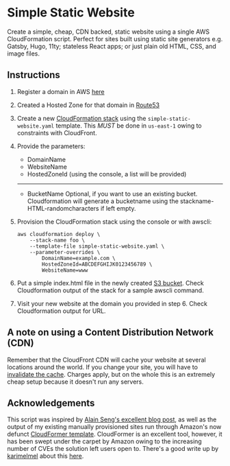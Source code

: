 # Simple Static Website
Create a simple, cheap, CDN backed, static website using a single AWS CloudFormation script. Perfect for sites built using static site generators e.g. Gatsby, Hugo, 11ty; stateless React apps; or just plain old HTML, CSS, and image files.

## Instructions
1. Register a domain in AWS [here](https://console.aws.amazon.com/route53/home#DomainListing:)
1. Created a Hosted Zone for that domain in [Route53](https://console.aws.amazon.com/route53/v2/hostedzones#)
1. Create a new [CloudFormation stack](https://console.aws.amazon.com/cloudformation/home?region=us-east-1) using the `simple-static-website.yaml` template. This *MUST* be done in `us-east-1` owing to constraints with CloudFront.
1. Provide the parameters:
    * DomainName
    * WebsiteName
    * HostedZoneId (using the console, a list will be provided)
    --- 
    * BucketName Optional, if you want to use an existing bucket. Cloudformation will generate a bucketname using the stackname-HTML-randomcharacters if left empty.
1. Provision the CloudFormation stack using the console or with awscli:

    ```
    aws cloudformation deploy \
        --stack-name foo \
        --template-file simple-static-website.yaml \
        --parameter-overrides \
            DomainName=example.com \
            HostedZoneId=ABCDEFGHIJK0123456789 \
            WebsiteName=www
    ```

1. Put a simple index.html file in the newly created [S3 bucket](https://s3.console.aws.amazon.com/s3/home). Check Cloudformation output of the stack for a sample awscli command.
1. Visit your new website at the domain you provided in step 6. Check Cloudformation output for URL.

## A note on using a Content Distribution Network (CDN)
Remember that the CloudFront CDN will cache your website at several locations around the world. If you change your site, you will have to [invalidate the cache](https://www.simplified.guide/aws/cloudfront/invalidate-cache). Charges apply, but on the whole this is an extremely cheap setup because it doesn't run any servers.

## Acknowledgements
This script was inspired by [Alain Seng's excellent blog post](https://medium.com/@Al-un/aws-cloudformation-https-static-website-s3-route53-cloudfront-438090157c1f), as well as the output of my existing manually provisioned sites run through Amazon's now defunct [CloudFormer template](https://web.archive.org/web/20191203150607/https://docs.aws.amazon.com/AWSCloudFormation/latest/UserGuide/cfn-using-cloudformer.html). CloudFormer is an excellent tool, however, it has been swept under the carpet by Amazon owing to the increasing number of CVEs the solution left users open to. There's a good write up by [karimelmel](https://github.com/karimelmel) about this [here](https://blog.karims.cloud/2020/09/25/cloudformer-review-part-1.html).

